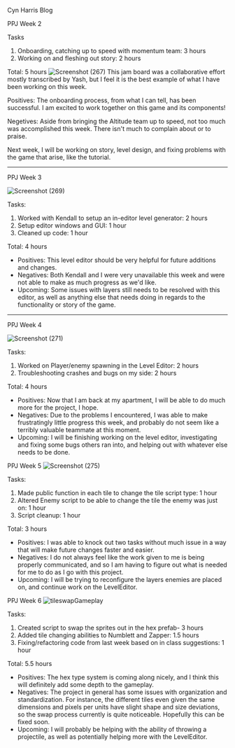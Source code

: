 Cyn Harris Blog

PPJ Week 2

Tasks
1. Onboarding, catching up to speed with momentum team: 3 hours
2. Working on and fleshing out story: 2 hours

Total: 5 hours
![Screenshot (267)](https://user-images.githubusercontent.com/54598140/123803169-0b4c5280-d8ba-11eb-9045-e6231dce31cf.png)
This jam board was a collaborative effort mostly transcribed by Yash, but I feel it is the best example of what I have been working on this week.

Positives: The onboarding process, from what I can tell, has been successful. I am excited to work together on this game and its components!

Negetives: Aside from bringing the Altitude team up to speed, not too much was accomplished this week. There isn't much to complain about or to praise.

Next week, I will be working on story, level design, and fixing problems with the game that arise, like the tutorial.

------

PPJ Week 3

 ![Screenshot (269)](https://user-images.githubusercontent.com/54598140/124605802-4b6f8000-de3a-11eb-861b-8d1f7823e535.png)
 
 Tasks:
 1. Worked with Kendall to setup an in-editor level generator: 2 hours
2. Setup editor windows and GUI: 1 hour
3. Cleaned up code: 1 hour

Total: 4 hours

* Positives: This level editor should be very helpful for future additions and changes.
* Negatives: Both Kendall and I were very unavailable this week and were not able to make as much progress as we'd like.
* Upcoming: Some issues with layers still needs to be resolved with this editor, as well as anything else that needs doing in regards to the functionality or story of the game.

--------

PPJ Week 4

![Screenshot (271)](https://user-images.githubusercontent.com/54598140/125453868-0d5cf5e2-b6d2-4dbb-af6f-1a8aa5bf37e0.png)


Tasks:
1. Worked on Player/enemy spawning in the Level Editor: 2 hours
2. Troubleshooting crashes and bugs on my side: 2 hours

Total: 4 hours


* Positives: Now that I am back at my apartment, I will be able to do much more for the project, I hope.
* Negatives: Due to the problems I encountered, I was able to make frustratingly little progress this week, and probably do not seem like a terribly valuable teammate at this moment.
* Upcoming: I will be finishing working on the level editor, investigating and fixing some bugs others ran into, and helping out with whatever else needs to be done.



PPJ Week 5
![Screenshot (275)](https://user-images.githubusercontent.com/54598140/126330644-88d51b3a-7093-4778-a7fd-08a264000620.png)


Tasks:
1. Made public function in each tile to change the tile script type: 1 hour
2. Altered Enemy script to be able to change the tile the enemy was just on: 1 hour
3. Script cleanup: 1 hour

Total: 3 hours

* Positives: I was able to knock out two tasks without much issue in a way that will make future changes faster and easier.
* Negatives: I do not always feel like the work given to me is being properly communicated, and so I am having to figure out what is needed for me to do as I go with this project.
* Upcoming: I will be trying to reconfigure the layers enemies are placed on, and continue work on the LevelEditor.

PPJ Week 6
![tileswapGameplay](https://user-images.githubusercontent.com/54598140/127092257-f45b9cc6-811e-43cb-8073-e36b4679f57c.png)

Tasks:
1. Created script to swap the sprites out in the hex prefab- 3 hours
2. Added tile changing abilities to Numblett and Zapper: 1.5 hours
3. Fixing/refactoring code from last week based on in class suggestions: 1 hour


Total: 5.5 hours

* Positives: The hex type system is coming along nicely, and I think this will definitely add some depth to the gameplay.
* Negatives: The project in general has some issues with organization and standardization. For instance, the different tiles even given the same dimensions and pixels per units have slight shape and size deviations, so the swap process currently is quite noticeable. Hopefully this can be fixed soon.
* Upcoming: I will probably be helping with the ability of throwing a projectile, as well as potentially helping more with the LevelEditor.




